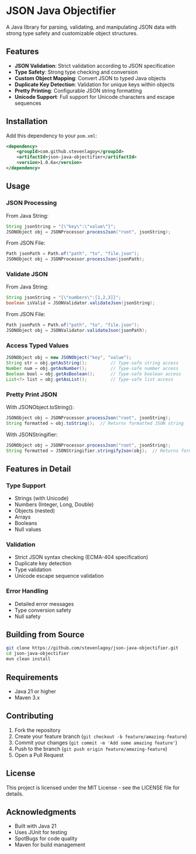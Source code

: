 # JSON Java Objectifier

A Java library for parsing, validating, and manipulating JSON data with strong type safety and customizable object structures.

## Features

- **JSON Validation**: Strict validation according to JSON specification
- **Type Safety**: Strong type checking and conversion
- **Custom Object Mapping**: Convert JSON to typed Java objects
- **Duplicate Key Detection**: Validation for unique keys within objects
- **Pretty Printing**: Configurable JSON string formatting
- **Unicode Support**: Full support for Unicode characters and escape sequences

## Installation

Add this dependency to your `pom.xml`:

```xml
<dependency>
    <groupId>com.github.stevenlagoy</groupId>
    <artifactId>json-java-objectifier</artifactId>
    <version>1.0.6a</version>
</dependency>
```

## Usage

### JSON Processing

From Java String:
```java
String jsonString = "{\"key\":\"value\"}";
JSONObject obj = JSONProcessor.processJson("root", jsonString);
```

From JSON File:
```java
Path jsonPath = Path.of("path", "to", "file.json");
JSONObject obj = JSONProcessor.processJson(jsonPath);
```

### Validate JSON

From Java String:
```java
String jsonString = "{\"numbers\":[1,2,3]}";
boolean isValid = JSONValidator.validateJson(jsonString);
```

From JSON File:
```java
Path jsonPath = Path.of("path", "to", "file.json");
JSONObject obj = JSONValidator.validateJson(jsonPath);
```

### Access Typed Values

```java
JSONObject obj = new JSONObject("key", "value");
String str = obj.getAsString();         // Type-safe string access
Number num = obj.getAsNumber();         // Type-safe number access
Boolean bool = obj.getAsBoolean();      // Type-safe boolean access
List<?> list = obj.getAsList();         // Type-safe list access
```

### Pretty Print JSON

With JSONObject.toString():
```java
JSONObject obj = JSONProcessor.processJson("root", jsonString);
String formatted = obj.toString();  // Returns formatted JSON string
```

With JSONStringifier:
```java
JSONObject obj = JSONProcessor.processJson("root", jsonString);
String formatted = JSONStringifier.stringifyJson(obj);  // Returns formatted JSON string on one line
```

## Features in Detail

### Type Support
- Strings (with Unicode)
- Numbers (Integer, Long, Double)
- Objects (nested)
- Arrays
- Booleans
- Null values

### Validation
- Strict JSON syntax checking (ECMA-404 specification)
- Duplicate key detection
- Type validation
- Unicode escape sequence validation

### Error Handling
- Detailed error messages
- Type conversion safety
- Null safety

## Building from Source

```bash
git clone https://github.com/stevenlagoy/json-java-objectifier.git
cd json-java-objectifier
mvn clean install
```

## Requirements

- Java 21 or higher
- Maven 3.x

## Contributing

1. Fork the repository
2. Create your feature branch (`git checkout -b feature/amazing-feature`)
3. Commit your changes (`git commit -m 'Add some amazing feature'`)
4. Push to the branch (`git push origin feature/amazing-feature`)
5. Open a Pull Request

## License

This project is licensed under the MIT License - see the LICENSE file for details.

## Acknowledgments

- Built with Java 21
- Uses JUnit for testing
- SpotBugs for code quality
- Maven for build management
